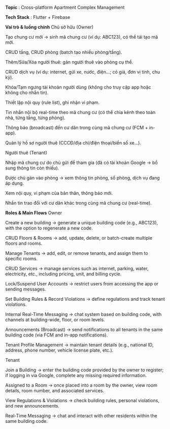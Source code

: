****************Topic****************
: Cross-platform Apartment Complex Management

****************Tech Stack****************
: Flutter + Firebase

****************Vai trò & luồng chính****************
Chủ sở hữu (Owner)

Tạo chung cư mới → sinh mã chung cư (ví dụ: ABC123), có thể tái tạo mã mới.

CRUD tầng, CRUD phòng (batch tạo nhiều phòng/tầng).

Thêm/Sửa/Xóa người thuê: gán người thuê vào phòng cụ thể.

CRUD dịch vụ (ví dụ: internet, gửi xe, nước, điện…; có giá, đơn vị tính, chu kỳ).

Khóa/Tạm ngưng tài khoản người dùng (không cho truy cập app hoặc không cho nhắn tin).

Thiết lập nội quy (rule list), ghi nhận vi phạm.

Tin nhắn nội bộ real-time theo mã chung cư (có thể chia kênh theo toàn nhà, từng tầng, từng phòng).

Thông báo (broadcast) đến cư dân trong cùng mã chung cư (FCM + in-app).

Quản lý hồ sơ người thuê (CCCĐ/địa chỉ/điện thoại/biển số xe…).

Người thuê (Tenant)

Nhập mã chung cư do chủ gửi để tham gia (đã có tài khoản Google → bổ sung thông tin còn thiếu).

Được chủ gán vào phòng → xem thông tin phòng, số phòng, dịch vụ đang áp dụng.

Xem nội quy, vi phạm của bản thân, thông báo mới.

Nhắn tin trao đổi với cư dân khác trong cùng mã chung cư (real-time).




****************Roles & Main Flows****************
Owner

Create a new building → generate a unique building code (e.g., ABC123), with the option to regenerate a new code.

CRUD Floors & Rooms → add, update, delete, or batch-create multiple floors and rooms.

Manage Tenants → add, edit, or remove tenants, and assign them to specific rooms.

CRUD Services → manage services such as internet, parking, water, electricity, etc., including pricing, unit, and billing cycle.

Lock/Suspend User Accounts → restrict users from accessing the app or sending messages.

Set Building Rules & Record Violations → define regulations and track tenant violations.

Internal Real-Time Messaging → chat system based on building code, with channels at building-wide, floor, or room levels.

Announcements (Broadcast) → send notifications to all tenants in the same building code (via FCM and in-app notifications).

Tenant Profile Management → maintain tenant details (e.g., national ID, address, phone number, vehicle license plate, etc.).

Tenant

Join a Building → enter the building code provided by the owner to register; if logging in via Google, complete any missing required information.

Assigned to a Room → once placed into a room by the owner, view room details, room number, and associated services.

View Regulations & Violations → check building rules, personal violations, and new announcements.

Real-Time Messaging → chat and interact with other residents within the same building code.
